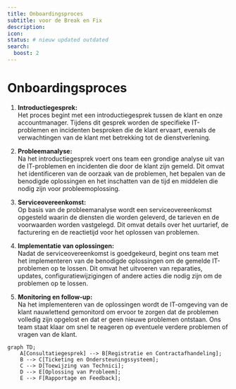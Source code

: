 ```yaml
---
title: Onboardingsproces
subtitle: voor de Break en Fix
description:
icon:
status: # nieuw updated outdated
search:
  boost: 2 
---
```


# Onboardingsproces

1. **Introductiegesprek:**  
   Het proces begint met een introductiegesprek tussen de klant en onze accountmanager. Tijdens dit gesprek worden de specifieke IT-problemen en incidenten besproken die de klant ervaart, evenals de verwachtingen van de klant met betrekking tot de dienstverlening.

2. **Probleemanalyse:**  
   Na het introductiegesprek voert ons team een grondige analyse uit van de IT-problemen en incidenten die door de klant zijn gemeld. Dit omvat het identificeren van de oorzaak van de problemen, het bepalen van de benodigde oplossingen en het inschatten van de tijd en middelen die nodig zijn voor probleemoplossing.

3. **Serviceovereenkomst:**  
   Op basis van de probleemanalyse wordt een serviceovereenkomst opgesteld waarin de diensten die worden geleverd, de tarieven en de voorwaarden worden vastgelegd. Dit omvat details over het uurtarief, de facturering en de reactietijd voor het oplossen van problemen.

4. **Implementatie van oplossingen:**  
   Nadat de serviceovereenkomst is goedgekeurd, begint ons team met het implementeren van de benodigde oplossingen om de gemelde IT-problemen op te lossen. Dit omvat het uitvoeren van reparaties, updates, configuratiewijzigingen of andere acties die nodig zijn om de problemen op te lossen.

5. **Monitoring en follow-up:**  
   Na het implementeren van de oplossingen wordt de IT-omgeving van de klant nauwlettend gemonitord om ervoor te zorgen dat de problemen volledig zijn opgelost en dat er geen nieuwe problemen ontstaan. Ons team staat klaar om snel te reageren op eventuele verdere problemen of vragen van de klant.


```mermaid
graph TD;
    A[Consultatiegesprek] --> B[Registratie en Contractafhandeling];
    B --> C[Ticketing en Ondersteuningssysteem];
    C --> D[Toewijzing van Technici];
    D --> E[Oplossing van Probleem];
    E --> F[Rapportage en Feedback];
```
